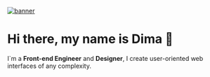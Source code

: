 [![banner](https://github.com/benko-dev/benko-dev/assets/164163671/549b77f7-af83-4a17-ae18-3d48e093b778)](https://cv-page-xi.vercel.app/)

# Hi there, my name is Dima 👋

I`m a **Front-end Engineer** and **Designer**, I create user-oriented web interfaces of any complexity.
